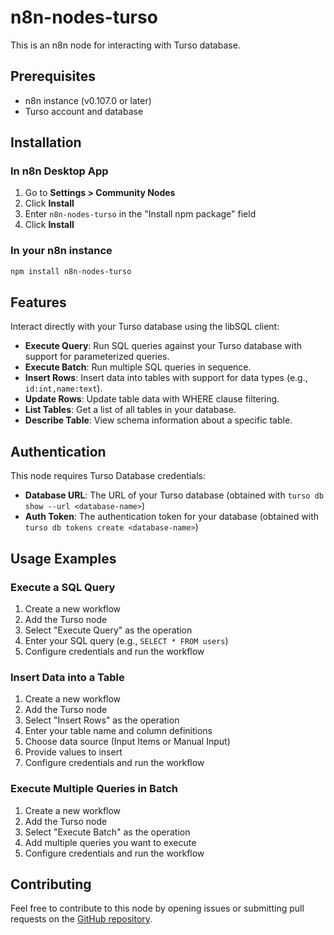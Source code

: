 # n8n-nodes-turso

This is an n8n node for interacting with Turso database.

## Prerequisites

- n8n instance (v0.107.0 or later)
- Turso account and database

## Installation

### In n8n Desktop App

1. Go to **Settings > Community Nodes**
2. Click **Install**
3. Enter `n8n-nodes-turso` in the "Install npm package" field
4. Click **Install**

### In your n8n instance

```bash
npm install n8n-nodes-turso
```

## Features

Interact directly with your Turso database using the libSQL client:

- **Execute Query**: Run SQL queries against your Turso database with support for parameterized queries.
- **Execute Batch**: Run multiple SQL queries in sequence.
- **Insert Rows**: Insert data into tables with support for data types (e.g., `id:int,name:text`).
- **Update Rows**: Update table data with WHERE clause filtering.
- **List Tables**: Get a list of all tables in your database.
- **Describe Table**: View schema information about a specific table.

## Authentication

This node requires Turso Database credentials:

- **Database URL**: The URL of your Turso database (obtained with `turso db show --url <database-name>`)
- **Auth Token**: The authentication token for your database (obtained with `turso db tokens create <database-name>`)

## Usage Examples

### Execute a SQL Query

1. Create a new workflow
2. Add the Turso node
3. Select "Execute Query" as the operation
4. Enter your SQL query (e.g., `SELECT * FROM users`)
5. Configure credentials and run the workflow

### Insert Data into a Table

1. Create a new workflow
2. Add the Turso node
3. Select "Insert Rows" as the operation
4. Enter your table name and column definitions
5. Choose data source (Input Items or Manual Input)
6. Provide values to insert
7. Configure credentials and run the workflow

### Execute Multiple Queries in Batch

1. Create a new workflow
2. Add the Turso node
3. Select "Execute Batch" as the operation
4. Add multiple queries you want to execute
5. Configure credentials and run the workflow

## Contributing

Feel free to contribute to this node by opening issues or submitting pull requests on the [GitHub repository](https://github.com/n8n-io/n8n-nodes-turso). 
